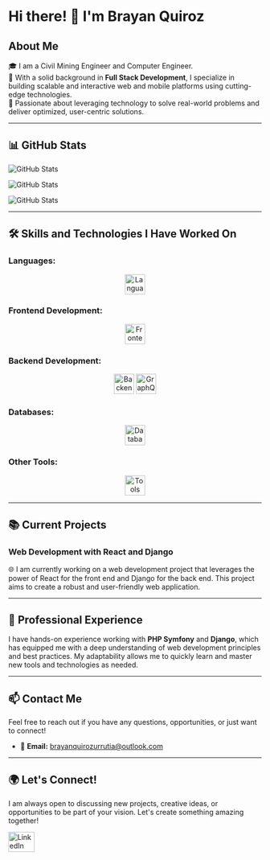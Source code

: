 # Hi there! 👋 I'm Brayan Quiroz

## About Me

🎓 I am a Civil Mining Engineer and Computer Engineer.  
🚀 With a solid background in **Full Stack Development**, I specialize in building scalable and interactive web and mobile platforms using cutting-edge technologies.  
🌟 Passionate about leveraging technology to solve real-world problems and deliver optimized, user-centric solutions.

---


## 📊 GitHub Stats

![GitHub Stats](https://github-readme-stats.vercel.app/api?username=brayanquirozurrutia&theme=dark&show_icons=true&hide_border=true&count_private=true)

![GitHub Stats](https://github-readme-stats.vercel.app/api/top-langs/?username=brayanquirozurrutia&theme=dark&show_icons=true&hide_border=true&layout=compact)

![GitHub Stats](https://github-readme-streak-stats.herokuapp.com/?user=brayanquirozurrutia&theme=dark&hide_border=true)

---

## 🛠️ Skills and Technologies I Have Worked On

### **Languages:**

<div align="center">
  <img src="https://skillicons.dev/icons?i=typescript,python,java,javascript,php,kotlin" height="40" alt="Languages logos" />
</div>

### **Frontend Development:**

<div align="center">
  <img src="https://skillicons.dev/icons?i=react,angular,vue,html,css,tailwindcss,bootstrap" height="40" alt="Frontend logos" />
</div>

### **Backend Development:**

<div align="center">
  <img src="https://skillicons.dev/icons?i=nodejs,django,php,synfony,express" height="40" alt="Backend logos" />
  <img src="https://skillicons.dev/icons?i=graphql" height="40" alt="GraphQL logo" />
</div>

### **Databases:**

<div align="center">
  <img src="https://skillicons.dev/icons?i=postgres,mysql,mongodb,sqlite" height="40" alt="Database logos" />
</div>
  
### **Other Tools:**

<div align="center">
  <img src="https://skillicons.dev/icons?i=docker,aws,git,nginx" height="40" alt="Tools logos" />
</div>

---

## 📚 Current Projects

### **Web Development with React and Django**

🌐 I am currently working on a web development project that leverages the power of React for the front end and Django for the back end. This project aims to create a robust and user-friendly web application.

---

## 💼 Professional Experience

I have hands-on experience working with **PHP Symfony** and **Django**, which has equipped me with a deep understanding of web development principles and best practices. My adaptability allows me to quickly learn and master new tools and technologies as needed.

---

## 📫 Contact Me

Feel free to reach out if you have any questions, opportunities, or just want to connect!

- 📧 **Email:** [brayanquirozurrutia@outlook.com](mailto:brayanquirozurrutia@outlook.com)

---

## 🌍 Let's Connect!

I am always open to discussing new projects, creative ideas, or opportunities to be part of your vision. Let's create something amazing together!

<div align="left">
  <a href="https://www.linkedin.com/in/brayan-nicolas-quiroz-urrutia-19a0391a7/" target="_blank">
    <img src="https://raw.githubusercontent.com/maurodesouza/profile-readme-generator/master/src/assets/icons/social/linkedin/default.svg" width="52" height="40" alt="LinkedIn logo" />
  </a>
</div>
